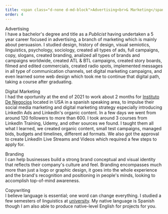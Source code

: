 ```yaml
---
title: <span class="d-none d-md-block">Advertising<br>& Marketing</span><span class="d-block d-md-none">Advertising<br>& Marketing</span>
order: 4
---
```


<p><span class="font-light"><!--Marketing & -->Advertising</span><br>I have a bachelor's degree and title as a <em class="font-ultra-light text-italic">Publicist</em> having undertaken a 5 year career focused in advertising, a branch of marketing which is mainly about persuasion. I studied design, history of design, visual semiotics, linguistics, psychology, sociology, created all types of ads, full campaigns, copy, slogans, created branding, analized all types of brands and campaigns worldwide, created ATL & BTL campaigns, created story boards, filmed and edited commercials, created radio spots, implemented messages in all type of communication channels, set digital marketing campaigns, and even learned some web design which took me to continue that digital path, taking a course after graduating.</p>

<!--advertising design, campaigning, and marketing; including numerous exercises and projects on branding, public presentations and hundreds of individual and group projects creating ATL & BTL advertising, commercials, social media marketing campaigns, and even learning some digital marketing and some web design. I put an important focus on the psychology of persuasion underpinning communication, ads, copy, slogans, and promotional text. My background involves a deep understanding of the importance of visual semiotics and linguistics, creating messages and visual designs that touch on human emotions and ultimately generate action.-->

<p><span class="font-light">Digital Marketing</span><br>I had the oportunity at the end of 2021 to work about 2 months for <a class="text-rosybrown" href="https://institutodenegocios.com/" target="blank">Instituto De Negocios</a> located in USA in a spanish speaking area<!--place-->, to impulse their social media marketing and digital marketing strategy especially <!--using-->introducing LinkedIn Ads and LinkedIn's organic content. In a few days we went from around 120 followers to more than 600. I took around 3 courses from LinkedIn Training, Udemy, and other sources we found. I taught them all what I learned, we created organic content, small test campaigns, managed bids, budgets and timelines<!--ad programming-->, different ad formats<!--, and more-->. We also got the approval to create LinkedIn Live Streams and Videos which<!-- they needed and--> required a few steps to <!--request-->apply for.</p>

<p><span class="font-light">Branding<!-- & Identity--></span><br><!--Branding was a big focus in my career, we analyzed everything about brands and the phychology around all their marketing, each advertizing piece and the why of everything, from a logo to a full advertising campaign.--><!-- <small class="font-ultra-light">- Even the colors i.e. in Mc Donals were decided by phychologists and publicists, and they have a why, they let you a sense of eagerness so you eat and go, you don't stay too much there; just one of thousands of examples. -</small>--><!-- We analyzed and created concept logos from scratch, color schemes, and brands, studying color theory and experimenting with color psychology, as well as understanding the elements that compose a logo which is in simple words: Reducing a brand to its minimal visual components.-->I can help <!--you-->businesses build a strong brand conceptual and visual identity that reflects <!--your-->their company's culture and feel. Branding encompasses much more than just a logo or graphic design, it goes into the whole experience and the brand's recognition and positioning in people's minds, looking to accomplish top-of-mind awareness.</p>

<p><span class="font-light">Copywriting</span><br>I believe language is essential; one word can change everything.<!-- One word can change the whole meaning of a message and create another complete different result. For this reason, my studies covered some semesters of linguistics and I put a lot of emphasis on good grammar. <em class="font-ultra-light text-italic">Copy</em> and <em class="font-ultra-light text-italic">copywriting</em> are essencial for marketing and advertising, and Copy (or Copywriter) is even one of the advertising agencies' main roles.--> I studied a few semesters of linguistics at <a class="text-rosybrown" href="https://www.utadeo.edu.co/es" target="blank">university</a>. My native language is Spanish though I am also able to produce native-level English for projects for you.</p>